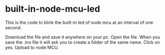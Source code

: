 # built-in-node-mcu-led
This is the code to blink the built-in led of node mcu at an interval of one second.

Download the file and save it anywhere on your pc.
Open the file. When you save the .ino file it will ask you to create a folder of the same name.
Click on yes.
Upload to node MCU.
